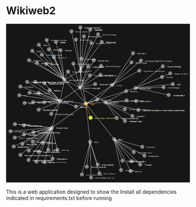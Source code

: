 # Wikiweb2

![preview image of graph](https://raw.githubusercontent.com/DeadlyCoconuts/wikiweb2/fc597e6c87343eced09568e0829bd910d2f3b935/preview.png)

This is a web application designed to show the 
Install all dependencies indicated in requirements.txt before running
